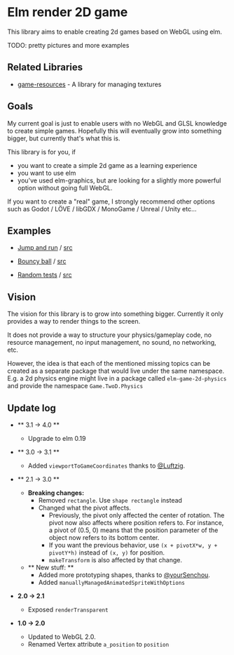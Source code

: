 # Elm render 2D game

This library aims to enable creating 2d games based on WebGL using elm.

TODO: pretty pictures and more examples


## Related Libraries

  * [game-resources](http://package.elm-lang.org/packages/Zinggi/elm-game-resources/latest) - A library for managing textures


## Goals

My current goal is just to enable users with no WebGL and GLSL knowledge to create simple games.
Hopefully this will eventually grow into something bigger, but currently that's what this is.

This library is for you, if
 * you want to create a simple 2d game as a learning experience
 * you want to use elm
 * you've used elm-graphics, but are looking for a slightly more powerful option without going full WebGL.


If you want to create a "real" game, I strongly recommend other options such as Godot / LÖVE / libGDX / MonoGame / Unreal / Unity etc...


## Examples
 * [Jump and run](https://zinggi.github.io/elm-2d-game-examples/MarioLike.html) / [src](https://github.com/Zinggi/elm-2d-game-examples/blob/master/MarioLike.elm)

 * [Bouncy ball](https://zinggi.github.io/elm-2d-game-examples/bouncyBall.html) / [src](https://github.com/Zinggi/elm-2d-game-examples/blob/master/bouncyBall.elm)

 * [Random tests](https://zinggi.github.io/elm-2d-game-examples/example1.html) / [src](https://github.com/Zinggi/elm-2d-game-examples/blob/master/example1.elm)


## Vision

The vision for this library is to grow into something bigger.
Currently it only provides a way to render things to the screen.

It does not provide a way to structure your physics/gameplay code,
no resource management, no input management, no sound, no networking, etc.

However, the idea is that each of the mentioned missing topics can be created as a separate package that would live under the same namespace. E.g. a 2d physics engine might live in a package called `elm-game-2d-physics` and provide the namespace `Game.TwoD.Physics`

## Update log

* ** 3.1 -> 4.0 **
    * Upgrade to elm 0.19

* ** 3.0 -> 3.1 **
    * Added `viewportToGameCoordinates` thanks to [@Luftzig](https://github.com/Luftzig).

* ** 2.1 -> 3.0 **
    * **Breaking changes:**
        - Removed `rectangle`. Use `shape rectangle` instead
        - Changed what the pivot affects.
            + Previously, the pivot only affected the center of rotation.
            The pivot now also affects where position refers to.
            For instance, a pivot of (0.5, 0) means that the position parameter of the object now refers to its bottom center.
            + If you want the previous behavior, use `(x + pivotX*w, y + pivotY*h)` instead of `(x, y)` for position.
            + `makeTransform` is also affected by that change.
    * ** New stuff: **
        - Added more prototyping shapes, thanks to [@yourSenchou](https://github.com/yourSenchou).
        - Added `manuallyManagedAnimatedSpriteWithOptions`

* **2.0 -> 2.1**
    * Exposed `renderTransparent`

* **1.0 -> 2.0**
    * Updated to WebGL 2.0.
    * Renamed Vertex attribute `a_position` to `position`
